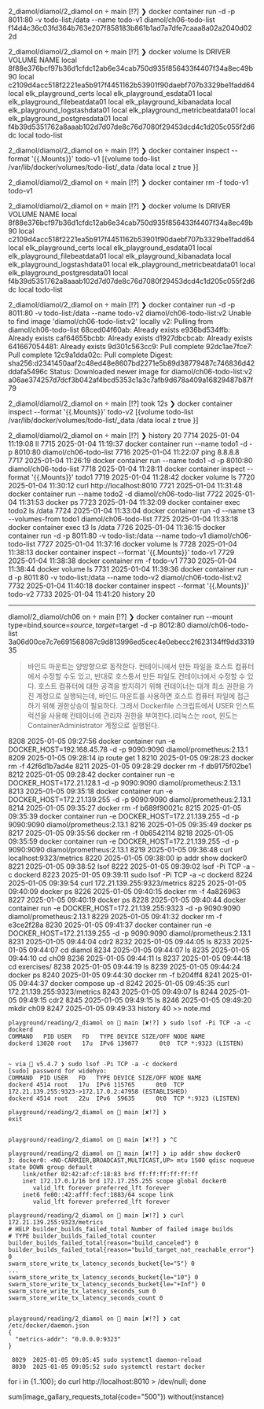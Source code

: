 2_diamol/diamol/2_diamol on  main [!?] ❯ docker container run -d -p 8011:80 -v todo-list:/data --name todo-v1 diamol/ch06-todo-list
f14d4c36c03fd364b763e207f858183b861b1ad7a7dfe7caaa8a02a2040d022d

2_diamol/diamol/2_diamol on  main [!?] ❯ docker volume ls
DRIVER    VOLUME NAME
local     8f88e376bcf97b36d1cfdc12ab6e34cab750d935f856433f4407f34a8ec49b90
local     c2109d4acc518f2221ea5b917f4451162b53901f90daebf707b3329be1fadd64
local     elk_playground_certs
local     elk_playground_esdata01
local     elk_playground_filebeatdata01
local     elk_playground_kibanadata
local     elk_playground_logstashdata01
local     elk_playground_metricbeatdata01
local     elk_playground_postgresdata01
local     f4b39d5351762a8aaab102d7d07de8c76d7080f29453dcd4c1d205c055f2d6dc
local     todo-list

2_diamol/diamol/2_diamol on  main [!?] ❯ docker container inspect --format '{{.Mounts}}' todo-v1
[{volume todo-list /var/lib/docker/volumes/todo-list/_data /data local z true }]

2_diamol/diamol/2_diamol on  main [!?] ❯ docker container rm -f todo-v1
todo-v1

2_diamol/diamol/2_diamol on  main [!?] ❯ docker volume ls
DRIVER    VOLUME NAME
local     8f88e376bcf97b36d1cfdc12ab6e34cab750d935f856433f4407f34a8ec49b90
local     c2109d4acc518f2221ea5b917f4451162b53901f90daebf707b3329be1fadd64
local     elk_playground_certs
local     elk_playground_esdata01
local     elk_playground_filebeatdata01
local     elk_playground_kibanadata
local     elk_playground_logstashdata01
local     elk_playground_metricbeatdata01
local     elk_playground_postgresdata01
local     f4b39d5351762a8aaab102d7d07de8c76d7080f29453dcd4c1d205c055f2d6dc
local     todo-list

2_diamol/diamol/2_diamol on  main [!?] ❯ docker container run -d -p 8011:80 -v todo-list:/data --name todo-v2 diamol/ch06-todo-list:v2
Unable to find image 'diamol/ch06-todo-list:v2' locally
v2: Pulling from diamol/ch06-todo-list
68ced04f60ab: Already exists
e936bd534ffb: Already exists
caf64655bcbb: Already exists
d1927dbcbcab: Already exists
641667054481: Already exists
9d301c563cc9: Pull complete
92dc1ae7fce7: Pull complete
12c9a1dda02c: Pull complete
Digest: sha256:d2341450aaf2c48ed48e8607bd2271e5b89d38779487c746836d42ddafa5496c
Status: Downloaded newer image for diamol/ch06-todo-list:v2
a06ae374257d7dcf3b042af4bcd5353c1a3c7afb9d678a409a16829487b87f79

2_diamol/diamol/2_diamol on  main [!?] took 12s ❯ docker container inspect --format '{{.Mounts}}' todo-v2
[{volume todo-list /var/lib/docker/volumes/todo-list/_data /data local z true }]

2_diamol/diamol/2_diamol on  main [!?] ❯ history 20
 7714  2025-01-04 11:19:08 ll
 7715  2025-01-04 11:19:37 docker container run --name todo1 -d -p 8010:80 diamol/ch06-todo-list
 7716  2025-01-04 11:22:07 ping 8.8.8.8
 7717  2025-01-04 11:26:19 docker container run --name todo1 -d -p 8010:80 diamol/ch06-todo-list
 7718  2025-01-04 11:28:11 docker container inspect --format '{{.Mounts}}' todo1
 7719  2025-01-04 11:28:42 docker volume ls
 7720  2025-01-04 11:30:12 curl http://localhost:8010
 7721  2025-01-04 11:31:48 docker container run --name todo2 -d  diamol/ch06-todo-list
 7722  2025-01-04 11:31:53 docker ps
 7723  2025-01-04 11:32:09 docker container exec todo2 ls /data
 7724  2025-01-04 11:33:04 docker container run -d --name t3 --volumes-from todo1 diamol/ch06-todo-list
 7725  2025-01-04 11:33:18 docker container exec t3 ls /data
 7726  2025-01-04 11:36:15 docker container run -d -p 8011:80 -v todo-list:/data --name todo-v1 diamol/ch06-todo-list
 7727  2025-01-04 11:37:16 docker volume ls
 7728  2025-01-04 11:38:13 docker container inspect --format '{{.Mounts}}' todo-v1
 7729  2025-01-04 11:38:38 docker container rm -f todo-v1
 7730  2025-01-04 11:38:44 docker volume ls
 7731  2025-01-04 11:39:36 docker container run -d -p 8011:80 -v todo-list:/data --name todo-v2 diamol/ch06-todo-list:v2
 7732  2025-01-04 11:40:18 docker container inspect --format '{{.Mounts}}' todo-v2
 7733  2025-01-04 11:41:20 history 20

---

diamol/2_diamol/ch06 on  main [!?] ❯ docker container run --mount type=bind,source=$source,target=$target -d -p 8012:80 diamol/ch06-todo-list
3a06d00ce7c7e691568087c9d813996ed5cec4e0ebecc2f623134ff9dd331935

> 바인드 마운트는 양방향으로 동작한다. 컨테이니에서 만든 파일을 호스트 컴퓨터에서 수정할 수도 있고, 반대로 호스틍서 만든 파일도 컨테이너에서 수정할 수 있다.
> 호스트 컴퓨터에 대한 공격을 방지하기 위해 컨테이너는 대개 최소 권한을 가진 계정으로 실행되는데, 바인드 마운트를 사용하면 호스트 컴퓨터 파일에 접근하기 위해 권한상승이 필요하다.
> 그래서 Dockerfile 스크립트에서 USER 인스트럭션을 사용해 컨테이너에 관리자 권한을 부여한다.(리눅스는 root, 윈도는 ContainerAdministrator 계정으로 실행된다.



 8208  2025-01-05 09:27:56 docker container run -e DOCKER_HOST=192.168.45.78 -d -p 9090:9090 diamol/prometheus:2.13.1
 8209  2025-01-05 09:28:14 ip route get 1
 8210  2025-01-05 09:28:23 docker rm -f 42f6d1b7ad4e
 8211  2025-01-05 09:28:29 docker rm -f db9175f02be1
 8212  2025-01-05 09:28:42 docker container run -e DOCKER_HOST=172.21.128.1 -d -p 9090:9090 diamol/prometheus:2.13.1
 8213  2025-01-05 09:35:18 docker container run -e DOCKER_HOST=172.21.139.255 -d -p 9090:9090 diamol/prometheus:2.13.1
 8214  2025-01-05 09:35:27 docker rm -f b689f90021c
 8215  2025-01-05 09:35:39 docker container run -e DOCKER_HOST=172.21.139.255 -d -p 9090:9090 diamol/prometheus:2.13.1
 8216  2025-01-05 09:35:49 docker ps
 8217  2025-01-05 09:35:56 docker rm -f 0b6542114
 8218  2025-01-05 09:35:59 docker container run -e DOCKER_HOST=172.21.139.255 -d -p 9090:9090 diamol/prometheus:2.13.1
 8219  2025-01-05 09:36:48 curl localhost:9323/metrics
 8220  2025-01-05 09:38:00 ip addr show docker0
 8221  2025-01-05 09:38:52 lsof
 8222  2025-01-05 09:39:02 lsof -Pi TCP -a -c dockerd
 8223  2025-01-05 09:39:11 sudo lsof -Pi TCP -a -c dockerd
 8224  2025-01-05 09:39:54 curl 172.21.139.255:9323/metrics
 8225  2025-01-05 09:40:09 docker ps
 8226  2025-01-05 09:40:15 docker rm -f 4a826963
 8227  2025-01-05 09:40:19 docker ps
 8228  2025-01-05 09:40:44 docker container run -e DOCKER_HOST=172.21.139.255:9323 -d -p 9090:9090 diamol/prometheus:2.13.1
 8229  2025-01-05 09:41:32 docker rm -f e3ce2f28a
 8230  2025-01-05 09:41:37 docker container run -e DOCKER_HOST=172.21.139.255 -d -p 9090:9090 diamol/prometheus:2.13.1
 8231  2025-01-05 09:44:04 cdr2
 8232  2025-01-05 09:44:05 ls
 8233  2025-01-05 09:44:07 cd diamol
 8234  2025-01-05 09:44:07 ls
 8235  2025-01-05 09:44:10 cd ch09
 8236  2025-01-05 09:44:11 ls
 8237  2025-01-05 09:44:18 cd exercises/
 8238  2025-01-05 09:44:19 ls
 8239  2025-01-05 09:44:24 docker ps
 8240  2025-01-05 09:44:30 docker rm -f b204ff4
 8241  2025-01-05 09:44:37 docker compose up -d
 8242  2025-01-05 09:45:35 curl 172.21.139.255:9323/metrics
 8243  2025-01-05 09:49:07 ls
 8244  2025-01-05 09:49:15 cdr2
 8245  2025-01-05 09:49:15 ls
 8246  2025-01-05 09:49:20 mkdir ch09
 8247  2025-01-05 09:49:33 history 40 >> note.md


```
playground/reading/2_diamol on  main [✘!?] ❯ sudo lsof -Pi TCP -a -c dockerd
COMMAND   PID USER   FD   TYPE DEVICE SIZE/OFF NODE NAME
dockerd 13020 root   17u  IPv6 139077      0t0  TCP *:9323 (LISTEN)


~ via 🌙 v5.4.7 ❯ sudo lsof -Pi TCP -a -c dockerd
[sudo] password for widehyo:
COMMAND  PID USER   FD   TYPE DEVICE SIZE/OFF NODE NAME
dockerd 4514 root   17u  IPv6 115765      0t0  TCP 172.21.139.255:9323->172.17.0.2:47958 (ESTABLISHED)
dockerd 4514 root   22u  IPv6  59635      0t0  TCP *:9323 (LISTEN)

playground/reading/2_diamol on  main [✘!?] ❯
exit


playground/reading/2_diamol on  main [✘!?] ❯ ^C

playground/reading/2_diamol on  main [✘!?] ❯ ip addr show docker0
3: docker0: <NO-CARRIER,BROADCAST,MULTICAST,UP> mtu 1500 qdisc noqueue state DOWN group default
    link/ether 02:42:af:cf:18:83 brd ff:ff:ff:ff:ff:ff
    inet 172.17.0.1/16 brd 172.17.255.255 scope global docker0
       valid_lft forever preferred_lft forever
    inet6 fe80::42:afff:fecf:1883/64 scope link
       valid_lft forever preferred_lft forever

playground/reading/2_diamol on  main [✘!?] ❯ curl 172.21.139.255:9323/metrics
# HELP builder_builds_failed_total Number of failed image builds
# TYPE builder_builds_failed_total counter
builder_builds_failed_total{reason="build_canceled"} 0
builder_builds_failed_total{reason="build_target_not_reachable_error"} 0
swarm_store_write_tx_latency_seconds_bucket{le="5"} 0
...
swarm_store_write_tx_latency_seconds_bucket{le="10"} 0
swarm_store_write_tx_latency_seconds_bucket{le="+Inf"} 0
swarm_store_write_tx_latency_seconds_sum 0
swarm_store_write_tx_latency_seconds_count 0


playground/reading/2_diamol on  main [✘!?] ❯ cat /etc/docker/daemon.json
{
  "metrics-addr": "0.0.0.0:9323"
}

 8029  2025-01-05 09:05:45 sudo systemctl daemon-reload
 8030  2025-01-05 09:05:52 sudo systemctl restart docker
```
for i in {1..100}; do curl http://localhost:8010 > /dev/null; done

sum(image_gallary_requests_total{code="500"}) without(instance)
